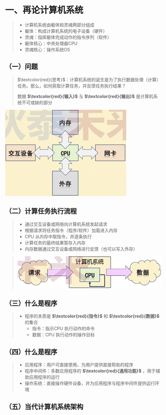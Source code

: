 # 一、再论计算机系统

>* 计算机系统由躯体和灵魂两部分组成
>* 躯体：构成计算机系统的电子设备（硬件）
>* 灵魂：指挥躯体完成动作的指令序列（软件）
>* 躯体核心：中央处理器CPU
>* 灵魂核心：操作系统OS

## 	（一）问题

>$\textcolor{red}{思考}$：计算机系统的诞生是为了执行数据处理（计算）任务。那么，如何获取计算任务，并反馈任务执行结果？
>
>数据  **$\textcolor{red}{输入}$** 与  **$\textcolor{red}{输出}$** 是计算机系统不可或缺的部分
>
<img src="https://github.com/WONGZEONJYU/Linux_SPK_Note/blob/main/01.png?raw=true" alt="0" style="zoom:50%;" />

## （二）计算任务执行流程

> * 通过交互设备或网络向计算机系统发起请求
> * 根据请求将任务指令（程序/软件）加载进入内存
> * CPU 从内存中取指令，并逐条执行
> * 计算任务的最终结果暂存入内存
> * 内存数据通过交互设备或网络进行反馈（也可以写入外存）

> ![](https://github.com/WONGZEONJYU/Linux_SPK_Note/blob/main/02.png?raw=true)

## （三）什么是程序

>* 程序的本质是 **$\textcolor{red}{指令}$** 和 **$\textcolor{red}{数据}$** 的集合
>   * 指令：指示CPU 执行动作的命令
>   * 数据：CPU 执行动作的操作目标

## （四）什么是程序

> * 应用程序：用户可直接使用，为用户提供直接帮助的程序
> * 程序中间件：多数应用程序的 **$\textcolor{red}{通用功能}$** ，用于辅助应用程序的运行
> * 操作系统：直接操作硬件设备，并为应用程序与程序中间件提供运行环境

## （五）当代计算机系统架构

![]()
